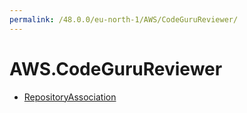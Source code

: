 ```yaml
---
permalink: /48.0.0/eu-north-1/AWS/CodeGuruReviewer/
---
```


# AWS.CodeGuruReviewer



* [RepositoryAssociation](RepositoryAssociation.md)